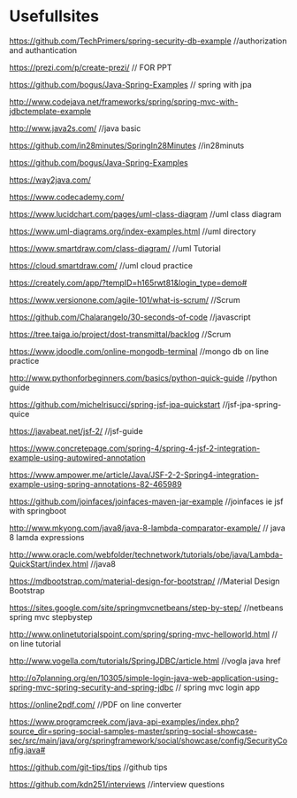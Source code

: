 # Usefullsites
https://github.com/TechPrimers/spring-security-db-example   //authorization and authantication

https://prezi.com/p/create-prezi/                           // FOR PPT

https://github.com/bogus/Java-Spring-Examples               // spring with jpa

http://www.codejava.net/frameworks/spring/spring-mvc-with-jdbctemplate-example  

http://www.java2s.com/                                      //java basic

https://github.com/in28minutes/SpringIn28Minutes            //in28minuts

https://github.com/bogus/Java-Spring-Examples

https://way2java.com/

https://www.codecademy.com/

https://www.lucidchart.com/pages/uml-class-diagram          //uml class diagram

https://www.uml-diagrams.org/index-examples.html            //uml directory

https://www.smartdraw.com/class-diagram/                    //uml Tutorial

https://cloud.smartdraw.com/                                //uml cloud practice

https://creately.com/app/?tempID=h165rwt81&login_type=demo# 

https://www.versionone.com/agile-101/what-is-scrum/         //Scrum

https://github.com/Chalarangelo/30-seconds-of-code          //javascript

https://tree.taiga.io/project/dost-transmittal/backlog      //Scrum

https://www.jdoodle.com/online-mongodb-terminal             //mongo db on line practice

http://www.pythonforbeginners.com/basics/python-quick-guide   //python guide 

https://github.com/michelrisucci/spring-jsf-jpa-quickstart    //jsf-jpa-spring-quice

https://javabeat.net/jsf-2/                                   //jsf-guide

https://www.concretepage.com/spring-4/spring-4-jsf-2-integration-example-using-autowired-annotation

https://www.ampower.me/article/Java/JSF-2-2-Spring4-integration-example-using-spring-annotations-82-465989

https://github.com/joinfaces/joinfaces-maven-jar-example      //joinfaces ie jsf with springboot

http://www.mkyong.com/java8/java-8-lambda-comparator-example/   // java 8 lamda expressions

http://www.oracle.com/webfolder/technetwork/tutorials/obe/java/Lambda-QuickStart/index.html //java8

https://mdbootstrap.com/material-design-for-bootstrap/          //Material Design Bootstrap

https://sites.google.com/site/springmvcnetbeans/step-by-step/     //netbeans spring mvc stepbystep

http://www.onlinetutorialspoint.com/spring/spring-mvc-helloworld.html   // on line tutorial

http://www.vogella.com/tutorials/SpringJDBC/article.html                //vogla java href

http://o7planning.org/en/10305/simple-login-java-web-application-using-spring-mvc-spring-security-and-spring-jdbc   // spring mvc login app

https://online2pdf.com/       //PDF on line converter






https://www.programcreek.com/java-api-examples/index.php?source_dir=spring-social-samples-master/spring-social-showcase-sec/src/main/java/org/springframework/social/showcase/config/SecurityConfig.java#

https://github.com/git-tips/tips                             //github tips      

https://github.com/kdn251/interviews                          //interview questions
